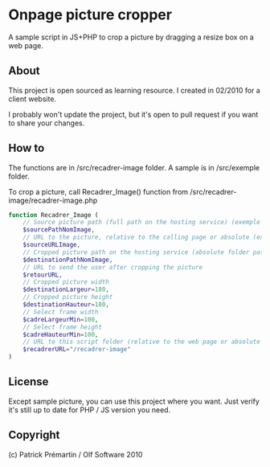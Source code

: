 # Onpage picture cropper

A sample script in JS+PHP to crop a picture by dragging a resize box on a web page.

## About

This project is open sourced as learning resource. I created in 02/2010 for a client website.

I probably won't update the project, but it's open to pull request if you want to share your changes.

## How to

The functions are in /src/recadrer-image folder.
A sample is in /src/exemple folder.

To crop a picture, call Recadrer_Image() function from /src/recadrer-image/recadrer-image.php

```PHP
function Recadrer_Image (
	// Source picture path (full path on the hosting service) (exemple : /home/monsite.fr/images/toto.jpg or c:\folder\folder\toto.jpg)
	$sourcePathNomImage,
	// URL to the picture, relative to the calling page or absolute (exemple : /images/toto.jpg)
	$sourceURLImage,
	// Cropped picture path on the hosting service (absolute folder path + file name) (exemple : /home/monsite.fr/images/toto-recadree.jpg)
	$destinationPathNomImage,
	// URL to send the user after cropping the picture
	$retourURL,
	// Cropped picture width
	$destinationLargeur=180,
	// Cropped picture height
	$destinationHauteur=180,
	// Select frame width
	$cadreLargeurMin=100,
	// Select frame height
	$cadreHauteurMin=100,
	// URL to this script folder (relative to the web page or absolute URL) (exemple : /recadrer-image)
	$recadrerURL="/recadrer-image"
)
```

## License

Except sample picture, you can use this project where you want. Just verify it's still up to date for PHP / JS version you need.

## Copyright

(c) Patrick Prémartin / Olf Software 2010